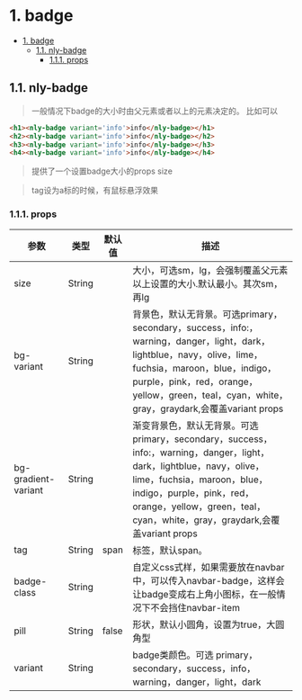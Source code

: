# 1. badge
<!-- TOC -->

- [1. badge](#1-badge)
    - [1.1. nly-badge](#11-nly-badge)
        - [1.1.1. props](#111-props)

<!-- /TOC -->
## 1.1. nly-badge

> 一般情况下badge的大小时由父元素或者以上的元素决定的。
比如可以

```html
<h1><nly-badge variant='info'>info</nly-badge></h1>
<h2><nly-badge variant='info'>info</nly-badge></h2>
<h3><nly-badge variant='info'>info</nly-badge></h3>
<h4><nly-badge variant='info'>info</nly-badge></h4>
```

>提供了一个设置badge大小的props size

>tag设为a标的时候，有鼠标悬浮效果

### 1.1.1. props

参数 | 类型 |  默认值 | 描述
-|-|-|-
size | String |  | 大小，可选sm，lg，会强制覆盖父元素以上设置的大小.默认最小。其次sm，再lg
bg-variant | String |  | 背景色，默认无背景。可选primary，secondary，success，info:，warning，danger，light，dark，lightblue，navy，olive，lime，fuchsia，maroon，blue，indigo，purple，pink，red，orange，yellow，green，teal，cyan，white，gray，graydark,会覆盖variant props
bg-gradient-variant | String |  | 渐变背景色，默认无背景。可选primary，secondary，success，info:，warning，danger，light，dark，lightblue，navy，olive，lime，fuchsia，maroon，blue，indigo，purple，pink，red，orange，yellow，green，teal，cyan，white，gray，graydark,会覆盖variant props
tag | String | span | 标签，默认span。
badge-class | String | | 自定义css式样，如果需要放在navbar中，可以传入navbar-badge，这样会让badge变成右上角小图标，在一般情况下不会挡住navbar-item
pill | String | false | 形状，默认小圆角，设置为true，大圆角型
variant | String |  | badge类颜色。可选  primary，secondary，success，info，warning，danger，light，dark
